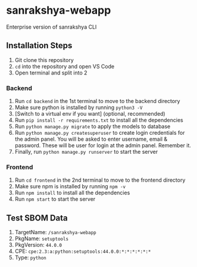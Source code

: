 # sanrakshya-webapp
Enterprise version of sanrakshya CLI


## Installation Steps
1. Git clone this repository
2. `cd` into the repository and open VS Code
3. Open terminal and split into 2

### Backend
1. Run `cd backend` in the 1st terminal to move to the backend directory
2. Make sure python is installed by running `python3 -V`
3. [Switch to a virtual env if you want] (optional, recommended)
5. Run `pip install -r requirements.txt` to install all the dependencies
6. Run `python manage.py migrate` to apply the models to database
7. Run `python manage.py createsuperuser` to create login credentials for the admin panel.
   You will be asked to enter username, email & password. These will be user for login at the admin panel. Remember it.
8. Finally, run `python manage.py runserver` to start the server

### Frontend
1. Run `cd frontend` in the 2nd terminal to move to the frontend directory
2. Make sure npm is installed by running `npm -v`
4. Run `npm install` to install all the dependencies
5. Run `npm start` to start the server


## Test SBOM Data
1. TargetName: `/sanrakshya-webapp`
2. PkgName: `setuptools`
3. PkgVersion: `44.0.0`
4. CPE: `cpe:2.3:a:python:setuptools:44.0.0:*:*:*:*:*:*`
5. Type: `python`
